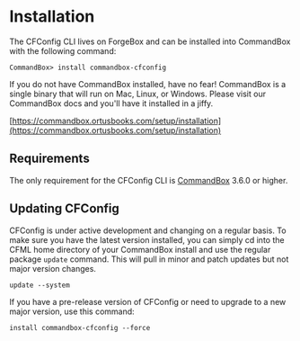 # Installation

The CFConfig CLI lives on ForgeBox and can be installed into CommandBox with the following command:

```
CommandBox> install commandbox-cfconfig
```

If you do not have CommandBox installed, have no fear! CommandBox is a single binary that will run on Mac, Linux, or Windows. Please visit our CommandBox docs and you'll have it installed in a jiffy.

[https://commandbox.ortusbooks.com/setup/installation](https://commandbox.ortusbooks.com/setup/installation)

## Requirements

The only requirement for the CFConfig CLI is [CommandBox](https://commandbox.ortusbooks.com/setup/installation) 3.6.0 or higher.

## Updating CFConfig

CFConfig is under active development and changing on a regular basis. To make sure you have the latest version installed, you can simply cd into the CFML home directory of your CommandBox install and use the regular package `update` command.  This will pull in minor and patch updates but not major version changes.

```
update --system
```

If you have a pre-release version of CFConfig or need to upgrade to a new major version, use this command:

```
install commandbox-cfconfig --force
```

